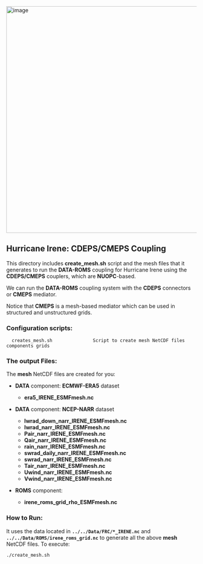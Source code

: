<img width="600" alt="image" src="https://github.com/myroms/roms_test/assets/23062912/ad6a7ef1-1fed-4b2e-96b9-9c53615b9333">

## Hurricane Irene: CDEPS/CMEPS Coupling

This directory includes **create_mesh.sh** script and the mesh files that
it generates to run the **DATA-ROMS** coupling for Hurricane Irene using
the **CDEPS/CMEPS** couplers, which are **NUOPC**-based.

We can run the **DATA-ROMS** coupling system with the **CDEPS** connectors
or **CMEPS** mediator.

Notice that **CMEPS** is a mesh-based mediator which can be used in
structured and unstructured grids.

### Configuration scripts:

```
  creates_mesh.sh               Script to create mesh NetCDF files components grids
```

### The output Files:

The **mesh** NetCDF files are created for you:

- **DATA** component: **ECMWF-ERA5** dataset
  
  - **era5_IRENE_ESMFmesh.nc**

- **DATA** component: **NCEP-NARR** dataset

  - **lwrad_down_narr_IRENE_ESMFmesh.nc**
  - **lwrad_narr_IRENE_ESMFmesh.nc**
  - **Pair_narr_IRENE_ESMFmesh.nc**
  - **Qair_narr_IRENE_ESMFmesh.nc**
  - **rain_narr_IRENE_ESMFmesh.nc**
  - **swrad_daily_narr_IRENE_ESMFmesh.nc**
  - **swrad_narr_IRENE_ESMFmesh.nc**
  - **Tair_narr_IRENE_ESMFmesh.nc**
  - **Uwind_narr_IRENE_ESMFmesh.nc**
  - **Vwind_narr_IRENE_ESMFmesh.nc**
  
- **ROMS** component:
  
  - **irene_roms_grid_rho_ESMFmesh.nc**

### How to Run:

It uses the data located in **`../../Data/FRC/*_IRENE.nc`** and
**`../../Data/ROMS/irene_roms_grid.nc`** to generate all the above
**mesh** NetCDF files. To execute:
```
./create_mesh.sh
```
